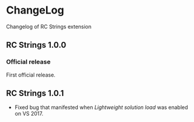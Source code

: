 ChangeLog
=========
Changelog of RC Strings extension

RC Strings 1.0.0
-----------------------
### Official release
First official release.

RC Strings 1.0.1
-----------------------
* Fixed bug that manifested when *Lightweight solution load* was enabled on VS 2017.

